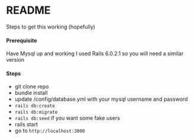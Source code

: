 # README

Steps to get this working (hopefully)

#### Prerequisite 
Have Mysql up and working
I used Rails 6.0.2.1 so you will need a similar version

#### Steps
- git clone repo
- bundle install
- update /config/database.yml with your mysql username and password
- `rails db:create`
- `rails db:migrate`
- `rails db:seed` if you want some fake users
- rails start
- go to `http://localhost:3000`
